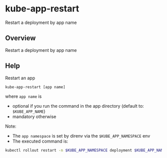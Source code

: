 # kube-app-restart

Restart a deployment by app name

## Overview

Restart a deployment by app name



## Help


Restart an app

```bash
kube-app-restart [app name]
```
where `app name` is
* optional if you run the command in the app directory (default to: `$KUBE_APP_NAME`)
* mandatory otherwise

Note:
* The `app namespace` is set by direnv via the `$KUBE_APP_NAMESPACE` env
* The executed command is:
```bash
kubectl rollout restart -n $KUBE_APP_NAMESPACE deployment $KUBE_APP_NAME
```
